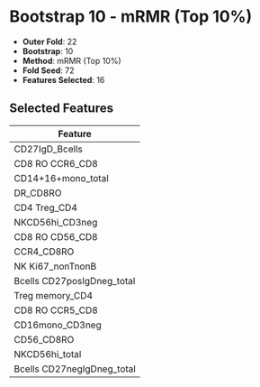 # Bootstrap 10 - mRMR (Top 10%)

- **Outer Fold**: 22
- **Bootstrap**: 10
- **Method**: mRMR (Top 10%)
- **Fold Seed**: 72
- **Features Selected**: 16

## Selected Features

| Feature |
|---------|
| CD27IgD_Bcells |
| CD8 RO CCR6_CD8 |
| CD14+16+mono_total |
| DR_CD8RO |
| CD4 Treg_CD4 |
| NKCD56hi_CD3neg |
| CD8 RO CD56_CD8 |
| CCR4_CD8RO |
| NK Ki67_nonTnonB |
| Bcells CD27posIgDneg_total |
| Treg memory_CD4 |
| CD8 RO CCR5_CD8 |
| CD16mono_CD3neg |
| CD56_CD8RO |
| NKCD56hi_total |
| Bcells CD27negIgDneg_total |
